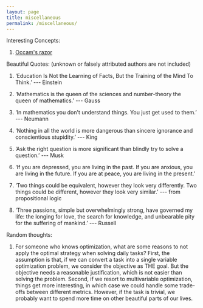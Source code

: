 ```yaml
---
layout: page
title: miscellaneous
permalink: /miscellaneous/
---
```


Interesting Concepts:

1. [Occam's razor](https://en.wikipedia.org/wiki/Occam%27s_razor)


Beautiful Quotes: (unknown or falsely attributed authors are not included)

1. ‘Education Is Not the Learning of Facts, But the Training of the Mind To Think.’ ---  Einstein

2. ‘Mathematics is the queen of the sciences and number-theory the queen of mathematics.’ --- Gauss

3. ‘In mathematics you don't understand things. You just get used to them.’ --- Neumann

4. ‘Nothing in all the world is more dangerous than sincere ignorance and conscientious stupidity.’ --- King 

5. ‘Ask the right question is more significant than blindly try to solve a question.’ --- Musk

6. ‘If you are depressed, you are living in the past. If you are anxious, you are living in the future. If you are at peace, you are living in the present.’

7. ‘Two things could be equivalent, however they look very differently. Two things could be different, however they look very similar.’ --- from propositional logic

8. ‘Three passions, simple but overwhelmingly strong, have governed my life: the longing for love, the search for knowledge, and unbearable pity for the suffering of mankind.’ --- Russell

Random thoughts:

1. For someone who knows optimization, what are some reasons to not apply the optimal strategy when solving daily tasks? First, the assumption is that, if we can convert a task into a single variable optimization problem, we consider the objective as THE goal. But the objective needs a reasonable justification, which is not easier than solving the problem. Second, if we resort to multivariable optimization, things get more interesting, in which case we could handle some trade-offs between different metrics. However, if the task is trivial, we probably want to spend more time on other beautiful parts of our lives. 


